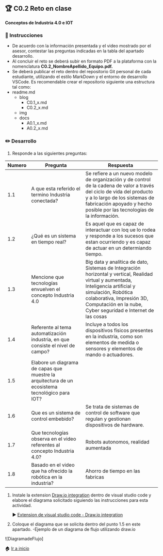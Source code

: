 
## :trophy: C0.2 Reto en clase

**Conceptos de Industria 4.0 e IOT**

### :blue_book: Instrucciones

- De acuerdo con la información presentada y el video mostrado por el asesor, contestar las preguntas indicadas en la tabla del apartado desarrollo.
- Al concluir el reto se deberá subir en formato PDF a la plataforma con la nomenclatura **C0.2_NombreApellido_Equipo.pdf.**
- Se deberá publicar el reto dentro del repositorio Git personal de cada estudiante, utilizando el estilo MarkDown y el entorno de desarrollo VSCode. Es recomendable crear el repositorio siguiente una estructura tal como:
- readme.md
  - blog
    - C0.1_x.md
    - C0.2_x.md
  - img
  - docs
    - A0.1_x.md
    - A0.2_x.md

### :pencil2: Desarrollo

1. Responde a las siguientes preguntas:

| Numero | Pregunta                                            | Respuesta  |
| ------ | --------------------------------------------------- | ---------  |
| 1.1    | A que esta referido el termino Industria conectada? |Se refiere a un nuevo modelo de organización y de control de la cadena de valor a través del ciclo de vida del producto y a lo largo de los sistemas de fabricación apoyado y hecho posible por las tecnologías de la información.           |
| 1.2    | ¿Qué es un sistema en tiempo real?                  |Es aquel que es capaz de interactuar con loq ue lo rodea y responde a los sucesos que estan ocurriendo y es capaz de actuar en un determiando tiempo.            |
| 1.3    | Mencione que tecnologías envuelven el concepto Industria 4.0    |Big data y analítica de dato, Sistemas de Integración horizontal y vertical, Realidad virtual y aumentada, Inteligencia artificial y simulación, Robótica colaborativa, Impresión 3D, Computación en la nube, Cyber seguridad e Internet de las cosas            |
| 1.4    | Referente al tema automatización industria, en que consiste el nivel de campo?   |Incluye a todos los dispositivos físicos presentes en la industria, como son elementos de medida o sensores y elementos de mando o actuadores.          |
| 1.5    | Elabore un diagrama de capas que muestre la arquitectura de un ecosistema tecnológico para IOT?  |     |
| 1.6    | Que es un sistema de control embebido?         |Se trata de sistemas de control de software que regulan y gestionan dispositivos de hardware.            |
| 1.7    | Que tecnologías observa en el video referentes al concepto Industria 4.0?         |Robots autonomos, realidad aumentada            |
| 1.8    | Basado en el video que ha ofrecido la robótica en la industria?        |Ahorro de tiempo en las fabricas            |

1. Instale la extension [Draw.io integration](https://marketplace.visualstudio.com/items?itemName=hediet.vscode-drawio) dentro de visual studio code y elabore el diagrama solicitado siguiendo las instrucciones para esta actividad.

    :arrow_forward: [Extension de visual studio code - Draw.io integration](https://www.youtube.com/watch?v=Y47ZlxoDWNI)

3. Coloque el diagrama que se solicita dentro del punto 1.5 en este apartado.
   -Ejemplo de un diagrama de flujo utilizando draw.io

![DiagramadeFlujo]

:house: [Ir a inicio](https://github.com/GuillermoSoria97/Sistemas_P)
